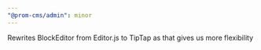 ```yaml
---
"@prom-cms/admin": minor
---
```


Rewrites BlockEditor from Editor.js to TipTap as that gives us more flexibility
